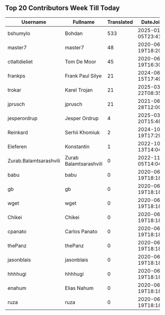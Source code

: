## Top 20 Contributors Week Till Today ##
|Username|Fullname|Translated|DateJoined|Language|
|--------|--------|----------|----------|-------|
|bshumylo|Bohdan|533|2025-01-05T23:41:01.|uk|
|master7|master7|48|2020-06-19T18:20:39.|pl|
|ctlaltdieliet|Tom De Moor|45|2020-06-19T16:30:47Z|nl|
|frankps|Frank Paul Silye|21|2024-06-15T17:49:35.|nb_NO|
|trokar|Karel Trojan|21|2025-03-22T08:35:29.|cs|
|jprusch|jprusch|21|2021-06-28T12:00:18.|de|
|jesperordrup|Jesper Ordrup|4|2025-03-20T15:48:45.|da|
|Reinkard|Serhii Khomiuk|2|2024-10-19T17:29:39.|uk|
|Eleferen|Konstantin|1|2022-10-13T14:04:24Z|ru|
|Zurab.Balamtsarashvili|Zurab Balamtsarashvili|0|2022-11-05T14:04:28.||
|babu|babu|0|2020-06-19T18:18:37.||
|gb|gb|0|2020-06-19T18:18:43.||
|wget|wget|0|2020-06-19T18:18:50Z|ro|
|Chikei|Chikei|0|2020-06-19T18:18:51Z|zh_Hant|
|cpanato|Carlos Panato|0|2020-06-19T18:18:53Z||
|thePanz|thePanz|0|2020-06-19T18:18:53Z||
|jasonblais|jasonblais|0|2020-06-19T18:18:54Z||
|hhhhugi|hhhhugi|0|2020-06-19T18:18:56.||
|enahum|Elias  Nahum|0|2020-06-19T18:18:56Z|es|
|ruza|ruza|0|2020-06-19T18:18:57.||
